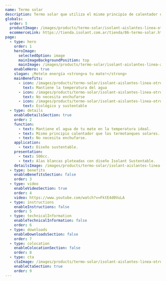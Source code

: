 ```yaml
---
name: Termo solar
description: Termo solar que utiliza el mismo principio de calentador que los termotanques solares. 
globals:
  order: 5
  productImage: /images/products/termo-solar/isolant-aislantes-linea-otros-usos-termo-solar-producto-rollo.png
  ecommerceLink: https://tienda.isolant.com.ar/tienda/86-termo-solar.html
page:
  - type: hero
    order: 1
    heroImage:
      selectedOption: image
      mainImageBackgroundPosition: top
      mainImage: /images/products/termo-solar/isolant-aislantes-linea-accesorios-termo-solar-imagen-principal.jpg
    enableHero: true
    slogan: ¡Metele energía <strong>a tu mate!</strong>
    mainBenefits:
      - icon: /images/products/termo-solar/isolant-aislantes-linea-otros-usos-termo-solar-beneficio-1.svg
        text: Mantiene la temperatura del agua
      - icon: /images/products/termo-solar/isolant-aislantes-linea-otros-usos-termo-solar-beneficio-2.svg
        text: No necesita enchufarse
      - icon: /images/products/termo-solar/isolant-aislantes-linea-otros-usos-termo-solar-beneficio-3.svg
        text: Ecológico y sustentable
  - type: details
    enableDetailsSection: true
    order: 2
    function:
      - text: Mantiene el agua de tu mate en la temperatura ideal.
      - text: Mismo principio calentador que los termotanques solares.
      - text: No necesita enchufarse.
    application:
      - text: Diseño sustentable.
    presentation:
      - text: 500cc.
      - text: Alas blancas ploteadas con diseño Isolant Sustentable.
    detailsImage: /images/products/termo-solar/isolant-aislantes-linea-otros-usos-termo-solar-imagen-detalle.jpg
  - type: benefits
    enableBenefitsSection: false
    order: 3
  - type: video
    enableVideoSection: true
    order: 4
    video: https://www.youtube.com/watch?v=FktE4d0VuLA
  - type: instructions
    enableInstructions: false
    order: 5
  - type: technicalInformation
    enableTechnicalInformation: false
    order: 6
  - type: downloads
    enableDownloadsSection: false
    order: 7
  - type: colocation
    enableColocationSection: false
    order: 8
  - type: cta
    ctaImage: /images/products/termo-solar/isolant-aislantes-linea-otros-usos-termo-solar-imagen-cta.jpg
    enableCtaSection: true
    order: 9
---
```

